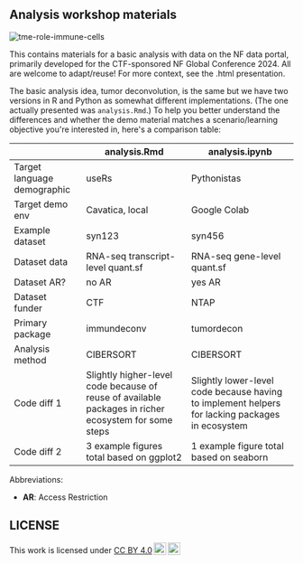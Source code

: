 ## Analysis workshop materials  


![tme-role-immune-cells](https://github.com/nf-osi/tutorials/assets/32753274/64c5a272-1c37-4df2-a91f-e1de71af4141)

This contains materials for a basic analysis with data on the NF data portal, primarily developed for the CTF-sponsored NF Global Conference 2024. 
All are welcome to adapt/reuse! 
For more context, see the .html presentation.

The basic analysis idea, tumor deconvolution, is the same but we have two versions in R and Python as somewhat different implementations. 
(The one actually presented was `analysis.Rmd`.) 
To help you better understand the differences and whether the demo material matches a scenario/learning objective you're interested in, here's a comparison table:


|                    | analysis.Rmd     | analysis.ipynb |
| ----------------   | -------------    | ------------- |
| Target language demographic | useRs            |  Pythonistas  |
| Target demo env   | Cavatica, local  | Google Colab  |
| Example dataset   | syn123  | syn456  |
| Dataset data      | RNA-seq transcript-level quant.sf | RNA-seq gene-level quant.sf 
| Dataset AR?     | no AR  | yes AR |
| Dataset funder  | CTF  | NTAP  |
| Primary package | immundeconv  | tumordecon |
| Analysis method | CIBERSORT  | CIBERSORT |
| Code diff 1     | Slightly higher-level code because of reuse of available packages in richer ecosystem for some steps | Slightly lower-level code because having to implement helpers for lacking packages in ecosystem |
| Code diff 2   | 3 example figures total based on ggplot2  | 1 example figure total based on seaborn |


Abbreviations:

- **AR**: Access Restriction

## LICENSE

 <p xmlns:cc="http://creativecommons.org/ns#" >This work is licensed under <a href="https://creativecommons.org/licenses/by/4.0/?ref=chooser-v1" target="_blank" rel="license noopener noreferrer" style="display:inline-block;">CC BY 4.0<img style="height:22px!important;margin-left:3px;vertical-align:text-bottom;" src="https://mirrors.creativecommons.org/presskit/icons/cc.svg?ref=chooser-v1" alt=""><img style="height:22px!important;margin-left:3px;vertical-align:text-bottom;" src="https://mirrors.creativecommons.org/presskit/icons/by.svg?ref=chooser-v1" alt=""></a></p> 





